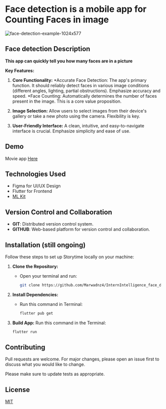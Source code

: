﻿# Face detection is a mobile app for Counting Faces in image
![face-detection-example-1024x577](https://github.com/user-attachments/assets/b8b05e68-0d25-4b80-bdfe-853e6ac9b014)


## Face detection Description

**This app can quickly tell you how many faces are in a picture**

**Key Features:**

1. **Core Functionality:**
    *Accurate Face Detection: The app's primary function. It should reliably detect faces in various image conditions (different angles, lighting, partial obstructions). Emphasize accuracy and speed.
    *Face Counting: Automatically determines the number of faces present in the image. This is a core value proposition.

2. **Image Selection:**
    Allow users to select images from their device's gallery or take a new photo using the camera. Flexibility is key.

3. **User-Friendly Interface:**
     A clean, intuitive, and easy-to-navigate interface is crucial. Emphasize simplicity and ease of use.


## Demo
 Movie app [Here](https://www.linkedin.com/posts/marwa-mhmd-jasim_flutterdev-mobileappdevelopment-movieapp-activity-7295554061112590336-YXgz?utm_source=share&utm_medium=member_desktop&rcm=ACoAAFAkZMkBX5KsC7sILkGHZ1_eouhd9mdmlTQ)
   
## Technologies Used

- Figma for UI/UX Design
- Flutter for Frontend
- [ML Kit](https://pub.dev/packages/google_mlkit_face_detection) 

## Version Control and Collaboration
- **GIT**: Distributed version control system.
- **GITHUB**: Web-based platform for version control and collaboration.

## Installation (still ongoing)

Follow these steps to set up Storytime locally on your machine:

1. **Clone the Repository:**
   - Open your terminal and run:
     ```bash
     git clone https://github.com/Marwadnz4/InternIntelligence_face_detection.git
     ```

2. **Install Dependencies:**
   - Run this command in Terminal:
     ```bash
     flutter pub get
     ```

3. **Build App:**
   Run this command in the Terminal:
     ```bash
     flutter run 
     ```

## Contributing

Pull requests are welcome. For major changes, please open an issue first
to discuss what you would like to change.

Please make sure to update tests as appropriate.

## License

[MIT](https://choosealicense.com/licenses/mit/)
